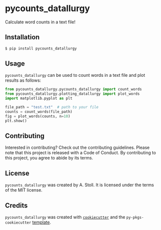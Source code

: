 # pycounts_datallurgy

Calculate word counts in a text file!

## Installation

```bash
$ pip install pycounts_datallurgy
```

## Usage

`pycounts_datallurgy` can be used to count words in a text file and plot results
as follows:

```python
from pycounts_datallurgy.pycounts_datallurgy import count_words
from pycounts_datallurgy.plotting_datallurgy import plot_words
import matplotlib.pyplot as plt

file_path = "test.txt"  # path to your file
counts = count_words(file_path)
fig = plot_words(counts, n=10)
plt.show()
```

## Contributing

Interested in contributing? Check out the contributing guidelines. Please note that this project is released with a Code of Conduct. By contributing to this project, you agree to abide by its terms.

## License

`pycounts_datallurgy` was created by A. Stoll. It is licensed under the terms of the MIT license.

## Credits

`pycounts_datallurgy` was created with [`cookiecutter`](https://cookiecutter.readthedocs.io/en/latest/) and the `py-pkgs-cookiecutter` [template](https://github.com/py-pkgs/py-pkgs-cookiecutter).
